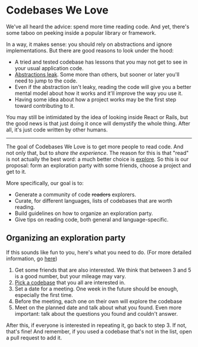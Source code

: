 # Codebases We Love

We've all heard the advice: spend more time reading code. And yet, there's some taboo on peeking inside a popular library or framework.

In a way, it makes sense: you should rely on abstractions and ignore implementations. But there are good reasons to look under the hood:

* A tried and tested codebase has lessons that you may not get to see in your usual application code.
* [Abstractions leak](https://www.joelonsoftware.com/2002/11/11/the-law-of-leaky-abstractions/). Some more than others, but sooner or later you'll need to jump to the code.
* Even if the abstraction isn't leaky, reading the code will give you a better mental model about how it works and it'll improve the way you use it.
* Having some idea about how a project works may be the first step toward contributing to it.

You may still be intimidated by the idea of looking inside React or Rails, but the good news is that just doing it once will demystify the whole thing. After all, it's just code written by other humans.

---

The goal of Codebases We Love is to get more people to read code. And not only that, but to _share the experience_. The reason for this is that "read" is not actually the best word: a much better choice is [explore](http://www.gigamonkeys.com/code-reading/). So this is our proposal: form an exploration party with some friends, choose a project and get to it.

More specifically, our goal is to:

* Generate a community of code ~~readers~~ explorers.
* Curate, for different languages, lists of codebases that are worth reading.
* Build guidelines on how to organize an exploration party.
* Give tips on reading code, both general and language-specific.

## Organizing an exploration party

If this sounds like fun to you, here's what you need to do. (For more detailed
information, go [here](ORGANIZING.md))

1. Get some friends that are also interested. We think that between 3 and 5 is a good number, but your mileage may vary.
2. [Pick a codebase](CODEBASES.md) that you all are interested in.
3. Set a date for a meeting. One week in the future should be enough, especially the first time.
4. Before the meeting, each one on their own will explore the codebase
5. Meet on the planned date and talk about what you found. Even more important: talk about the questions you found and couldn't answer.

After this, if everyone is interested in repeating it, go back to step 3. If not, that's fine! And remember, if you used a codebase that's not in the list, open a pull request to add it.
